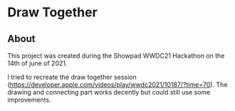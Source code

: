 # Draw Together

## About

This project was created during the Showpad WWDC21 Hackathon on the 14th of june of 2021.

I tried to recreate the draw together session (https://developer.apple.com/videos/play/wwdc2021/10187/?time=70). The drawing and connecting part works decently but could still use some improvements.
